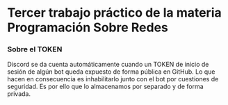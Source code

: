 # Tercer trabajo práctico de la materia Programación Sobre Redes

### Sobre el TOKEN

Discord se da cuenta automáticamente cuando un TOKEN de inicio de sesión de algún bot queda expuesto de forma pública en GitHub. Lo que hacen en consecuencia es inhabilitarlo junto con el bot por cuestiones de seguridad. Es por ello que lo almacenamos por separado y de forma privada.